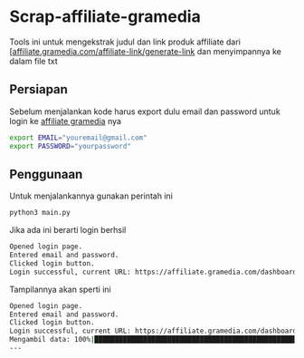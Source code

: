 # Scrap-affiliate-gramedia

Tools ini untuk mengekstrak judul dan link produk affiliate dari [[affiliate.gramedia.com/affiliate-link/generate-link](https://aff.gramedia.com/s/MrHMDcJDbt) dan menyimpannya ke dalam file txt

## Persiapan
Sebelum menjalankan kode harus export dulu email dan password untuk login ke [affiliate gramedia](https://aff.gramedia.com/s/MrHMDcJDbt) nya
```bash
export EMAIL="youremail@gmail.com"
export PASSWORD="yourpassword"
```
## Penggunaan
Untuk menjalankannya gunakan perintah ini

```bash
python3 main.py
```

Jika ada ini berarti login berhsil
```bash
Opened login page.
Entered email and password.
Clicked login button.
Login successful, current URL: https://affiliate.gramedia.com/dashboard
```

Tampilannya akan sperti ini
```bash
Opened login page.
Entered email and password.
Clicked login button.
Login successful, current URL: https://affiliate.gramedia.com/dashboard
Mengambil data: 100%|████████████████████████████████████████████████████████████████████████████████████████████████████| 100/100 [00:31<00:00,  3.17baris/s]
---

